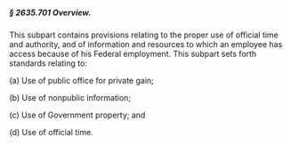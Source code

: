 ##### § 2635.701 Overview. #####

This subpart contains provisions relating to the proper use of official time and authority, and of information and resources to which an employee has access because of his Federal employment. This subpart sets forth standards relating to:

(a) Use of public office for private gain;

(b) Use of nonpublic information;

(c) Use of Government property; and

(d) Use of official time.